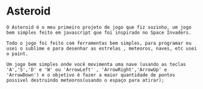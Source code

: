 # Asteroid

    O Asteroid é o meu primeiro projeto de jogo que fiz sozinho, um jogo bem simples feito em javascript que foi inspirado no Space Invaders.

    Todo o jogo foi feito com ferramentas bem simples, para programar eu usei o sublime e para desenhar as estrelas , meteoros, naves, etc usei o paint.
 
    Um jogo bem simples onde você movimenta uma nave (usando as teclas 'A','S','D' e 'W' ou 'ArrowLeft' , 'ArrowRight','ArrowUp' e 'ArrowDown') e o objetivo é fazer a maior quantidade de pontos possivel destruindo meteoros(usando o espaço para atirar);


